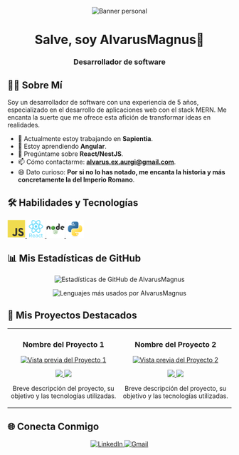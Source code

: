 <p align="center">
  <img src="https://github.com/user-attachments/assets/4509709f-5314-4924-b9f9-ba67f9f26465" alt="Banner personal"/>
</p>

<h1 align="center">Salve, soy AlvarusMagnus👋</h1>
<h3 align="center">Desarrollador de software</h3>


## 👨‍💻 Sobre Mí

<p>Soy un desarrollador de software con una experiencia de 5 años, especializado en el desarrollo de aplicaciones web con el stack MERN. Me encanta la suerte que me ofrece esta afición de transformar ideas en realidades.</p>

- 🔭 Actualmente estoy trabajando en **Sapientia**.
- 🌱 Estoy aprendiendo **Angular**.
- 💬 Pregúntame sobre **React/NestJS**.
- 📫 Cómo contactarme: **alvarus.ex.aurgi@gmail.com**.
- 😄 Dato curioso: **Por si no lo has notado, me encanta la historia y más concretamente la del Imperio Romano**.

## 🛠️ Habilidades y Tecnologías

<p align="left">
  <a href="URL_A_LA_DOC_DE_LA_TECNOLOGIA" target="_blank"> <img src="https://raw.githubusercontent.com/devicons/devicon/master/icons/javascript/javascript-original.svg" alt="javascript" width="40" height="40"/> </a>
  <a href="URL_A_LA_DOC_DE_LA_TECNOLOGIA" target="_blank"> <img src="https://raw.githubusercontent.com/devicons/devicon/master/icons/react/react-original-wordmark.svg" alt="react" width="40" height="40"/> </a>
  <a href="URL_A_LA_DOC_DE_LA_TECNOLOGIA" target="_blank"> <img src="https://raw.githubusercontent.com/devicons/devicon/master/icons/nodejs/nodejs-original-wordmark.svg" alt="nodejs" width="40" height="40"/> </a>
  <a href="URL_A_LA_DOC_DE_LA_TECNOLOGIA" target="_blank"> <img src="https://raw.githubusercontent.com/devicons/devicon/master/icons/python/python-original.svg" alt="python" width="40" height="40"/> </a>
</p>

## 📊 Mis Estadísticas de GitHub

<p align="center">
  <img src="https://github-readme-stats.vercel.app/api?username=AlvarusMagnus&show_icons=true&theme=radical" alt="Estadísticas de GitHub de AlvarusMagnus" />
</p>
<p align="center">
  <img src="https://github-readme-stats.vercel.app/api/top-langs/?username=AlvarusMagnus&layout=compact&theme=radical" alt="Lenguajes más usados por AlvarusMagnus" />
</p>

## 🚀 Mis Proyectos Destacados

<table>
<tr>
<td width="50%">
<h3 align="center">Nombre del Proyecto 1</h3>
<div align="center">
<a href="URL_DEL_REPOSITORIO" target="_blank"><img src="URL_DE_IMAGEN_O_GIF_DEL_PROYECTO" width="400" alt="Vista previa del Proyecto 1"></a>
<p>
<a href="URL_DEL_REPOSITORIO" target="_blank">
<img src="https://img.shields.io/badge/CÓDIGO-ff9?style=for-the-badge&logo=github&logoColor=black">
</a>
<a href="URL_DEL_DEPLOY" target="_blank">
<img src="https://img.shields.io/badge/-DEMO-ff9?style=for-the-badge&logo=vercel&logoColor=black">
</a>
</p>
<p>Breve descripción del proyecto, su objetivo y las tecnologías utilizadas.</p>
</div>
</td>
<td width="50%">
<h3 align="center">Nombre del Proyecto 2</h3>
<div align="center">
<a href="URL_DEL_REPOSITORIO" target="_blank"><img src="URL_DE_IMAGEN_O_GIF_DEL_PROYECTO" width="400" alt="Vista previa del Proyecto 2"></a>
<p>
<a href="URL_DEL_REPOSITORIO" target="_blank">
<img src="https://img.shields.io/badge/CÓDIGO-ff9?style=for-the-badge&logo=github&logoColor=black">
</a>
<a href="URL_DEL_DEPLOY" target="_blank">
<img src="https://img.shields.io/badge/-DEMO-ff9?style=for-the-badge&logo=vercel&logoColor=black">
</a>
</p>
<p>Breve descripción del proyecto, su objetivo y las tecnologías utilizadas.</p>
</div>
</td>
</tr>
</table>

## 🌐 Conecta Conmigo

<p align="center">
<a href="https://www.linkedin.com/in/TU_USUARIO_LINKEDIN/" target="_blank">
<img src="https://img.shields.io/badge/LinkedIn-0077B5?style=for-the-badge&logo=linkedin&logoColor=white" alt="LinkedIn"/>
</a>
<a href="mailto:alvarus.ex.aurgi@gmail.com">
<img src="https://img.shields.io/badge/Gmail-D14836?style=for-the-badge&logo=gmail&logoColor=white" alt="Gmail"/>
</a>
</p>
